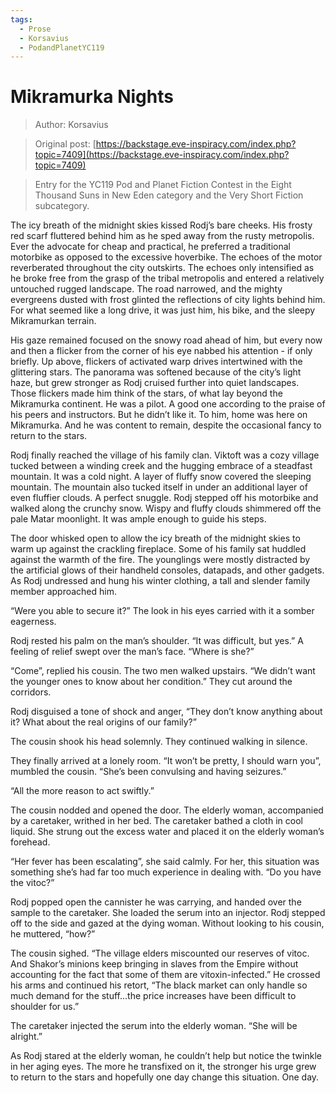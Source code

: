 ```yaml
---
tags:
  - Prose
  - Korsavius
  - PodandPlanetYC119
---
```


# Mikramurka Nights

> Author: Korsavius

> Original post: [https://backstage.eve-inspiracy.com/index.php?topic=7409](https://backstage.eve-inspiracy.com/index.php?topic=7409)

> Entry for the YC119 Pod and Planet Fiction Contest in the Eight Thousand Suns in New Eden category and the Very Short Fiction subcategory.


The icy breath of the midnight skies kissed Rodj’s bare cheeks. His frosty red scarf fluttered behind him as he sped away from the rusty metropolis. Ever the advocate for cheap and practical, he preferred a traditional motorbike as opposed to the excessive hoverbike. The echoes of the motor reverberated throughout the city outskirts. The echoes only intensified as he broke free from the grasp of the tribal metropolis and entered a relatively untouched rugged landscape. The road narrowed, and the mighty evergreens dusted with frost glinted the reflections of city lights behind him. For what seemed like a long drive, it was just him, his bike, and the sleepy Mikramurkan terrain.

His gaze remained focused on the snowy road ahead of him, but every now and then a flicker from the corner of his eye nabbed his attention - if only briefly. Up above, flickers of activated warp drives intertwined with the glittering stars. The panorama was softened because of the city’s light haze, but grew stronger as Rodj cruised further into quiet landscapes. Those flickers made him think of the stars, of what lay beyond the Mikramurka continent. He was a pilot. A good one according to the praise of his peers and instructors. But he didn’t like it. To him, home was here on Mikramurka. And he was content to remain, despite the occasional fancy to return to the stars.

Rodj finally reached the village of his family clan. Viktoft was a cozy village tucked between a winding creek and the hugging embrace of a steadfast mountain. It was a cold night. A layer of fluffy snow covered the sleeping mountain. The mountain also tucked itself in under an additional layer of even fluffier clouds. A perfect snuggle. Rodj stepped off his motorbike and walked along the crunchy snow. Wispy and fluffy clouds shimmered off the pale Matar moonlight. It was ample enough to guide his steps.

The door whisked open to allow the icy breath of the midnight skies to warm up against the crackling fireplace. Some of his family sat huddled against the warmth of the fire. The younglings were mostly distracted by the artificial glows of their handheld consoles, datapads, and other gadgets. As Rodj undressed and hung his winter clothing, a tall and slender family member approached him.

“Were you able to secure it?” The look in his eyes carried with it a somber eagerness.

Rodj rested his palm on the man’s shoulder. “It was difficult, but yes.” A feeling of relief swept over the man’s face. “Where is she?”

“Come”, replied his cousin. The two men walked upstairs. “We didn’t want the younger ones to know about her condition.” They cut around the corridors.

Rodj disguised a tone of shock and anger, “They don’t know anything about it? What about the real origins of our family?”

The cousin shook his head solemnly. They continued walking in silence.

They finally arrived at a lonely room. “It won’t be pretty, I should warn you”, mumbled the cousin. “She’s been convulsing and having seizures.”

“All the more reason to act swiftly.”

The cousin nodded and opened the door. The elderly woman, accompanied by a caretaker, writhed in her bed. The caretaker bathed a cloth in cool liquid. She strung out the excess water and placed it on the elderly woman’s forehead.

“Her fever has been escalating”, she said calmly. For her, this situation was something she’s had far too much experience in dealing with. “Do you have the vitoc?”

Rodj popped open the cannister he was carrying, and handed over the sample to the caretaker. She loaded the serum into an injector. Rodj stepped off to the side and gazed at the dying woman. Without looking to his cousin, he muttered, “how?”

The cousin sighed. “The village elders miscounted our reserves of vitoc. And Shakor’s minions keep bringing in slaves from the Empire without accounting for the fact that some of them are vitoxin-infected.” He crossed his arms and continued his retort, “The black market can only handle so much demand for the stuff...the price increases have been difficult to shoulder for us.”

The caretaker injected the serum into the elderly woman. “She will be alright.”

As Rodj stared at the elderly woman, he couldn’t help but notice the twinkle in her aging eyes. The more he transfixed on it, the stronger his urge grew to return to the stars and hopefully one day change this situation. One day.
